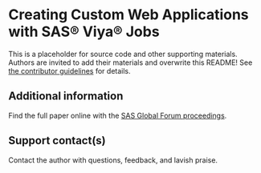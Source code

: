 # Creating Custom Web Applications with SAS® Viya® Jobs                                

This is a placeholder for source code and other supporting materials.  Authors are invited to add their materials and overwrite this README! See [the contributor guidelines](../../CONTRIBUTING.md) for details. 

## Additional information

Find the full paper online with the [SAS Global Forum proceedings](https://www.sas.com/en_us/events/sas-global-forum/program/proceedings.html).

## Support contact(s)

Contact the author with questions, feedback, and lavish praise.                                                                                                                                                                                                                                                                                                                                                                                                                                  
